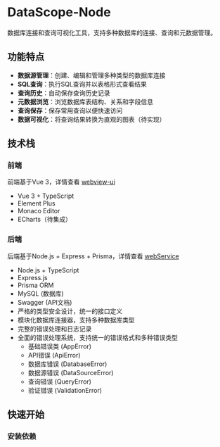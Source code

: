 # DataScope-Node

数据库连接和查询可视化工具，支持多种数据库的连接、查询和元数据管理。

## 功能特点

- **数据源管理**：创建、编辑和管理多种类型的数据库连接
- **SQL查询**：执行SQL查询并以表格形式查看结果
- **查询历史**：自动保存查询历史记录
- **元数据浏览**：浏览数据库表结构、关系和字段信息
- **查询保存**：保存常用查询以便快速访问
- **数据可视化**：将查询结果转换为直观的图表（待实现）

## 技术栈

### 前端

前端基于Vue 3，详情查看 [webview-ui](webview-ui/README.md)

- Vue 3 + TypeScript
- Element Plus
- Monaco Editor
- ECharts（待集成）

### 后端

后端基于Node.js + Express + Prisma，详情查看 [webService](webService/README.md)

- Node.js + TypeScript
- Express.js
- Prisma ORM
- MySQL (数据库)
- Swagger (API文档)
- 严格的类型安全设计，统一的接口定义
- 模块化数据库连接器，支持多种数据库类型
- 完整的错误处理和日志记录
- 全面的错误处理系统，支持统一的错误格式和多种错误类型
  - 基础错误类 (AppError)
  - API错误 (ApiError) 
  - 数据库错误 (DatabaseError)
  - 数据源错误 (DataSourceError)
  - 查询错误 (QueryError)
  - 验证错误 (ValidationError)

## 快速开始

### 安装依赖

```